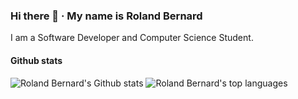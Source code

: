 ### Hi there 👋 · My name is Roland Bernard

I am a Software Developer and Computer Science Student.

#### Github stats

![Roland Bernard's Github stats](https://github-readme-stats.vercel.app/api?username=rolandbernard&count_private=true&show_icons=true&hide_rank=true&include_all_commits=true&hide=issues,contribs&custom_title=Github%20Stats)
![Roland Bernard's top languages](https://github-readme-stats.vercel.app/api/top-langs/?username=rolandbernard&langs_count=10&layout=compact)

